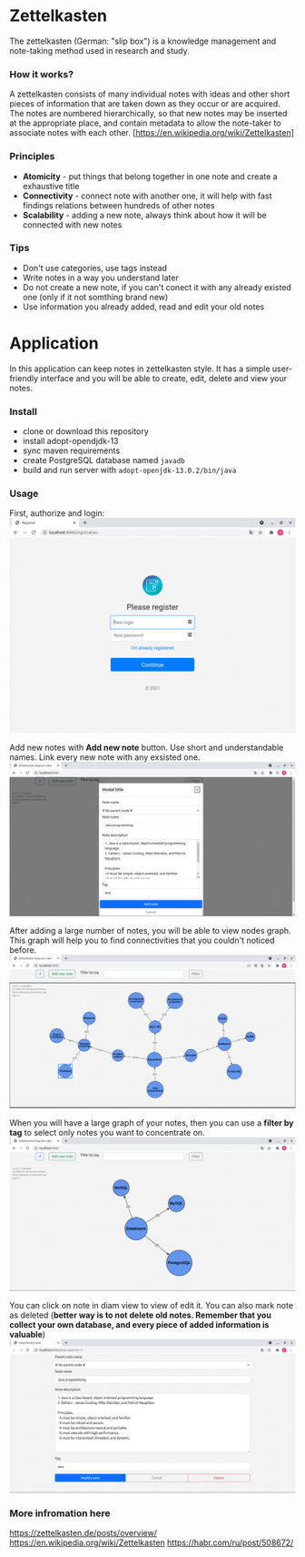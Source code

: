 # Zettelkasten
The zettelkasten (German: "slip box") is a knowledge management and note-taking method used in research and study.

### How it works?
A zettelkasten consists of many individual notes with ideas and other short pieces of information that are taken down as they occur or are acquired. The notes are numbered hierarchically, so that new notes may be inserted at the appropriate place, and contain metadata to allow the note-taker to associate notes with each other. [https://en.wikipedia.org/wiki/Zettelkasten]

### Principles
- **Atomicity** - put things that belong together in one note and create a exhaustive title
- **Connectivity** - connect note with another one, it will help with fast findings relations between hundreds of other notes
- **Scalability** - adding a new note, always think about how it will be connected with new notes

### Tips
- Don't use categories, use tags instead
- Write notes in a way you understand later
- Do not create a new note, if you can't conect it with any already existed one (only if it not somthing brand new)
- Use information you already added, read and edit your old notes

# Application
In this application can keep notes in zettelkasten style. It has a simple user-friendly interface and you will be able to create, edit, delete and view your notes.

### Install
- clone or download this repository
- install adopt-opendjdk-13
- sync maven requirements
- create PostgreSQL database named `javadb`
- build and run server with `adopt-openjdk-13.0.2/bin/java`

### Usage

First, authorize and login:
![register.png](https://github.com/OlegYariga/zettelkasten/blob/master/screenshots/register.png?raw=true)

Add new notes with **Add new note** button. Use short and understandable names. Link every new note with any exsisted one.
![add-new-note.png](https://github.com/OlegYariga/zettelkasten/blob/master/screenshots/add--new-note.png?raw=true)

After adding a large number of notes, you will be able to view nodes graph. This graph will help you to find connectivities that you couldn't noticed before.
![diagram-view.png](https://github.com/OlegYariga/zettelkasten/blob/master/screenshots/diagram-view.png?raw=true)

When you will have a large graph of your notes, then you can use a **filter by tag** to select only notes you want to concentrate on.
![filtered-diagram-view.png](https://github.com/OlegYariga/zettelkasten/blob/master/screenshots/filtered-diagram-view.png?raw=true)

You can click on note in diam view to view of edit it. You can also mark note as deleted (**better way is to not delete old notes. Remember that you collect your own database, and every piece of added information is valuable**)
![view-edit-note.png](https://github.com/OlegYariga/zettelkasten/blob/master/screenshots/view-edit-note.png?raw=true)

### More infromation here
https://zettelkasten.de/posts/overview/
https://en.wikipedia.org/wiki/Zettelkasten
https://habr.com/ru/post/508672/